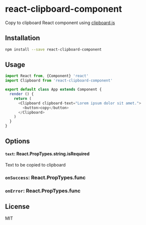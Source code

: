 # react-clipboard-component

Copy to clipboard React component using [clipboard.js](https://npm.im/clipboard)

## Installation
```sh
npm install --save react-clipboard-component
```

## Usage
```js
import React from, {Component} 'react'
import Clipboard from 'react-clipboard-component'

export default class App extends Component {
  render () {
    return (
      <Clipboard clipboard-text="Lorem ipsum dolor sit amet.">
        <button>copy</button>
      </Clipboard>
    )
  }
}
```

## Options

#### `text`: React.PropTypes.string.isRequired

Text to be copied to clipboard

### `onSuccess`: React.PropTypes.func

### `onError`: React.PropTypes.func


## License

MIT
